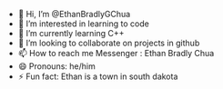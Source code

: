 - 👋 Hi, I’m @EthanBradlyGChua
- 👀 I’m interested in learning to code
- 🌱 I’m currently learning C++
- 💞️ I’m looking to collaborate on projects in github
- 📫 How to reach me Messenger : Ethan Bradly Chua
- 😄 Pronouns: he/him
- ⚡ Fun fact: Ethan is a town in south dakota

<!---
EthanBradlyGChua/EthanBradlyGChua is a ✨ special ✨ repository because its `README.md` (this file) appears on your GitHub profile.
You can click the Preview link to take a look at your changes.
--->
